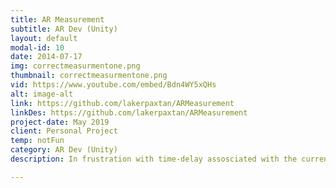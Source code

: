 ```yaml
---
title: AR Measurement
subtitle: AR Dev (Unity)
layout: default
modal-id: 10
date: 2014-07-17
img: correctmeasurmentone.png
thumbnail: correctmeasurmentone.png
vid: https://www.youtube.com/embed/Bdn4WY5xQHs
alt: image-alt
link: https://github.com/lakerpaxtan/ARMeasurement
linkDes: https://github.com/lakerpaxtan/ARMeasurement
project-date: May 2019
client: Personal Project
temp: notFun
category: AR Dev (Unity)
description: In frustration with time-delay assosciated with the current measurment app that all iPhone come preloaded with, I wanted to make my own measurment app. It's a fairly simple and convenient app that leans on ARCore heavily and allows you to measure between any two points without any delay. The cost of removing the delay comes with loss of accuracy if measuring too quickly. 

---
```

